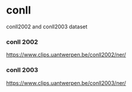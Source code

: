 # conll
conll2002 and conll2003 dataset

### conll 2002
https://www.clips.uantwerpen.be/conll2002/ner/

### conll 2003
https://www.clips.uantwerpen.be/conll2003/ner/
